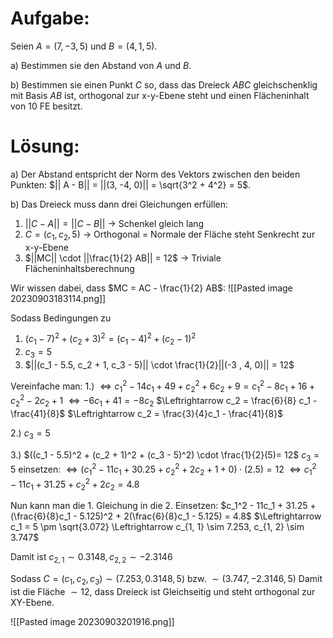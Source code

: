 # Aufgabe:
Seien $A = (7, -3, 5)$ und $B = (4, 1, 5)$. 

a) Bestimmen sie den Abstand von $A$ und $B$.

b) Bestimmen sie einen Punkt $C$ so, dass das Dreieck $ABC$ gleichschenklig mit Basis $AB$ ist, orthogonal zur x-y-Ebene steht und einen Flächeninhalt von $10$ FE besitzt.
# Lösung:
a) Der Abstand entspricht der Norm des Vektors zwischen den beiden Punkten:
$|| A - B|| = ||(3, -4, 0)|| = \sqrt{3^2 + 4^2} = 5$.

b)
Das Dreieck muss dann drei Gleichungen erfüllen:

1) $|| C - A|| = ||C - B||$ -> Schenkel gleich lang
2) $C = (c_1, c_2, 5)$  -> Orthogonal = Normale der Fläche steht Senkrecht zur x-y-Ebene
3) $||MC|| \cdot ||\frac{1}{2} AB|| = 12$ -> Triviale Flächeninhaltsberechnung

Wir wissen dabei, dass $MC = AC - \frac{1}{2} AB$:
![[Pasted image 20230903183114.png]]

Sodass Bedingungen zu
1) $(c_1 - 7)^2 + (c_2 + 3)^2 = (c_1 - 4)^2 + (c_2 - 1)^2$
2) $c_3 = 5$
3) $||(c_1 - 5.5, c_2 + 1, c_3 - 5)|| \cdot \frac{1}{2}||(-3 , 4, 0)|| = 12$ 

Vereinfache man:
1.)
$\Leftrightarrow c_1^2 - 14c_1 + 49 + c_2^2 + 6c_2 + 9 = c_1^2 - 8c_1 + 16 + c_2^2 - 2c_2 + 1$
$\Leftrightarrow -6 c_1 + 41 = -8c_2$
$\Leftrightarrow c_2 = \frac{6}{8} c_1 - \frac{41}{8}$
$\Leftrightarrow c_2 = \frac{3}{4}c_1 - \frac{41}{8}$

2.) $c_3 = 5$

3.)
$((c_1 - 5.5)^2 + (c_2 + 1)^2 + (c_3 - 5)^2) \cdot \frac{1}{2}(5)= 12$
$c_3 = 5$ einsetzen:
$\Leftrightarrow (c_1^2 - 11c_1 + 30.25 + c_2^2 + 2c_2 + 1 + 0) \cdot (2.5) = 12$
$\Leftrightarrow c_1^2 - 11c_1 + 31.25 + c_2^2 + 2c_2 = 4.8$

Nun kann man die 1. Gleichung in die 2. Einsetzen:
$c_1^2 - 11c_1 + 31.25 + (\frac{6}{8}c_1 - 5.125)^2 + 2(\frac{6}{8}c_1 - 5.125) = 4.8$
$\Leftrightarrow c_1 = 5 \pm \sqrt{3.072} \Leftrightarrow c_{1, 1} \sim 7.253, c_{1, 2} \sim 3.747$

Damit ist $c_{2, 1} \sim 0.3148, c_{2, 2} \sim -2.3146$


Sodass $C = (c_1, c_2, c_3) \sim (7.253, 0.3148, 5)$ bzw. $\sim (3.747, -2.3146, 5)$
Damit ist die Fläche $\sim 12$, dass Dreieck ist Gleichseitig und steht orthogonal zur XY-Ebene.

![[Pasted image 20230903201916.png]]

